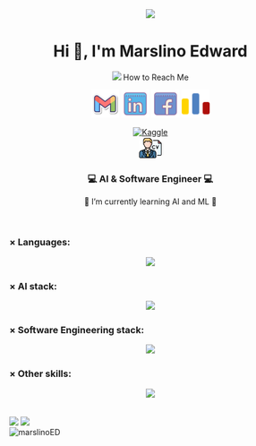 <div align="center">
<img src="https://media2.giphy.com/media/qgQUggAC3Pfv687qPC/giphy.gif?cid=ecf05e479pylsmkywxgj02eoeiw2lj7uyju618lak7krrozf&ep=v1_gifs_search&rid=giphy.gif&ct=g" width="400px" />
<br>
	
<h1 align="center">Hi 👋, I'm Marslino Edward</h1>
 <!-- how to reach me -->

<p>
<img src="https://media.giphy.com/media/feQRYLoruyjguhLjK1/giphy.gif" width="40px">
 How to Reach Me 
</p>
<p align="center">
        <a href="mailto:lino.edward11@gmail.com"><img img src="icons/gmail2.svg" alt="Gmail" title="gmail" width="50px"/></a>
	<a href="https://www.linkedin.com/in/marslino-edward/"><img src="icons/linkedin.svg" alt="LinkedIn" width="50px" title="linkedin"/></a>
	<a href="https://www.facebook.com/lino.edwar/"><img src="icons/Facebook.svg" alt="Facebook" title="facebook" width="50px"/></a>
	<a href="https://codeforces.com/profile/MarslinoEdward"><img src="icons/Codeforces.colored.svg" alt="codeforces" title="codeforces" width="50px"/></a>


<a href="https://www.kaggle.com/marslinoedward"><img src="https://res.cloudinary.com/importdata/image/upload/v1595012924/kaggle_ksaktb.png" alt="Kaggle" title="Kaggle" width="75px"/></a>   
<a href="Informations/CV/Marslino Edward_CV.pdf"><img img src="icons/cv.png" alt="CV" title="CV" width="40px"/></a>
</p> 
<h3 align="center">💻 AI & Software Engineer 💻 </h3>

 🌱 I’m currently learning AI and ML 🌱

<br>
<h3 align="left">× Languages:</h3>
<p align="center">
  <img height='25' src="https://skillicons.dev/icons?i=python,cpp,cs,c,dart,linux" />
</p>

<h3 align="left">× AI stack:</h3>
<p align="center">
  <img  height='25'  src="https://skillicons.dev/icons?i=sklearn,opencv,tensorflow,anaconda,pytorch" />
</p>

<h3 align="left">× Software Engineering stack:</h3>
<p align="center">
  <img  height='25'  src="https://skillicons.dev/icons?i=html,css,js,react,django,dotnet,mysql,sqlite,fastapi,postman,firebase,heroku" />
</p>

<h3 align="left">× Other skills:</h3>
<p align="center">
  <img  height='25' src="https://skillicons.dev/icons?i=unity,godot,arduino,flutter,vercel,github,figma" />
</p>


<br>


<div align="left">
<img src="https://img.shields.io/badge/dynamic/json?logo=github&label=GitHub%20Stars&style=for-the-badge&query=%24.stars&url=https://api.github-star-counter.workers.dev/user/marslinoED" />

<img src="https://img.shields.io/badge/dynamic/json?logo=github&label=GitHub%20Forks&style=for-the-badge&query=%24.forks&url=https://api.github-star-counter.workers.dev/user/marslinoED" />
</div>

<div>                                                                                                                   <img align="left" src="https://github-readme-stats.vercel.app/api/top-langs?username=marslinoED&show_icons=true&locale=en&layout=compact" alt="marslinoED" />
</div>

<!---
marslinoED/marslinoED is a ✨ special ✨ repository because its `README.md` (this file) appears on your GitHub profile.
You can click the Preview link to take a look at your changes.
--->
